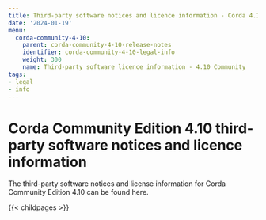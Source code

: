 ```yaml
---
title: Third-party software notices and licence information - Corda 4.10 Community
date: '2024-01-19'
menu:
  corda-community-4-10:
    parent: corda-community-4-10-release-notes
    identifier: corda-community-4-10-legal-info
    weight: 300
    name: Third-party software licence information - 4.10 Community
tags:
- legal
- info
---
```


# Corda Community Edition 4.10 third-party software notices and licence information

The third-party software notices and license information for Corda Community Edition 4.10 can be found here.

{{< childpages >}}